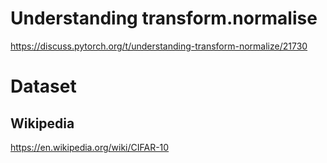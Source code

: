 # Understanding transform.normalise
https://discuss.pytorch.org/t/understanding-transform-normalize/21730 

# Dataset
## Wikipedia
https://en.wikipedia.org/wiki/CIFAR-10